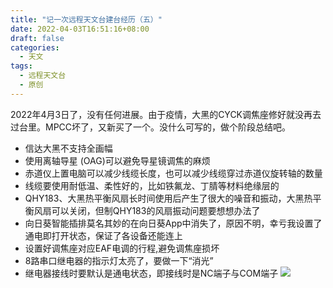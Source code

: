 ```yaml
---
title: "记一次远程天文台建台经历（五）"
date: 2022-04-03T16:51:16+08:00
draft: false
categories:
  - 天文
tags:
  - 远程天文台
  - 原创
---
```

2022年4月3日了，没有任何进展。由于疫情，大黑的CYCK调焦座修好就没再去过台里。MPCC坏了，又新买了一个。没什么可写的，做个阶段总结吧。
<!--more-->
* 信达大黑不支持全画幅
* 使用离轴导星 (OAG)可以避免导星镜调焦的麻烦
* 赤道仪上置电脑可以减少线缆长度，也可以减少线缆穿过赤道仪旋转轴的数量
* 线缆要使用耐低温、柔性好的，比如铁氟龙、丁腈等材料绝缘层的
* QHY183、大黑热平衡风扇长时间使用后产生了很大的噪音和振动，大黑热平衡风扇可以关闭，但制QHY183的风扇振动问题要想想办法了
* 向日葵智能插排莫名其妙的在向日葵App中消失了，原因不明，幸亏我设置了通电即打开状态，保证了各设备还能连上
* 设置好调焦座对应EAF电调的行程,避免调焦座损坏
* 8路串口继电器的指示灯太亮了，要做一下“消光”
* 继电器接线时要默认是通电状态，即接线时是NC端子与COM端子
![](https://img.alicdn.com/imgextra/i4/139482069/O1CN01eDcItt1R9e1LtmsxZ_!!139482069.jpg)
